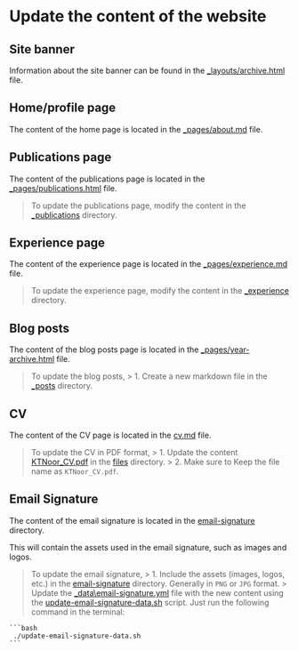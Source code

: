 # Update the content of the website

## Site banner

Information about the site banner can be found in the [_layouts/archive.html](_layouts/archive.html) file.

## Home/profile page

The content of the home page is located in the [_pages/about.md](_pages/about.md) file.

## Publications page

The content of the publications page is located in the [_pages/publications.html](_pages/publications.html) file.

> To update the publications page, modify the content in the [_publications](_publications/) directory.

## Experience page

The content of the experience page is located in the [_pages/experience.md](_pages/experience.md) file.

> To update the experience page, modify the content in the [_experience](_experience/) directory.

## Blog posts

The content of the blog posts page is located in the [_pages/year-archive.html](_pages/year-archive.html) file.

> To update the blog posts,
    > 1. Create a new markdown file in the [_posts](_posts/) directory.

## CV

The content of the CV page is located in the [cv.md](_pages/cv.md) file.

> To update the CV in PDF format,
    > 1. Update the content [KTNoor_CV.pdf](files/KTNoor_CV.pdf) in the [files](files/) directory.
    > 2. Make sure to Keep the file name as `KTNoor_CV.pdf`.

## Email Signature

The content of the email signature is located in the [email-signature](email-signature/) directory.

This will contain the assets used in the email signature, such as images and logos.
> To update the email signature,
    > 1. Include the assets (images, logos, etc.) in the [email-signature](email-signature/) directory. Generally in `PNG` or `JPG` format.
    > Update the [_data\email-signature.yml](_data/email-signature.yml) file with the new content using the [update-email-signature-data.sh](./update-email-signature-data.sh) script. Just run the following command in the terminal:

    ```bash
     ./update-email-signature-data.sh
    ```
